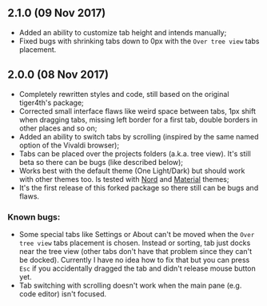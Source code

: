 ## 2.1.0 (09 Nov 2017)
* Added an ability to customize tab height and intends manually;
* Fixed bugs with shrinking tabs down to 0px with the `Over tree view` tabs placement.

## 2.0.0 (08 Nov 2017)
* Completely rewritten styles and code, still based on the original tiger4th's package;
* Corrected small interface flaws like weird space between tabs, 1px shift when dragging tabs, missing left border for a first tab, double borders in other places and so on;
* Added an ability to switch tabs by scrolling (inspired by the same named option of the Vivaldi browser);
* Tabs can be placed over the projects folders (a.k.a. tree view). It's still beta so there can be bugs (like described below);
* Works best with the default theme (One Light/Dark) but should work with other themes too. Is tested with [Nord](https://atom.io/themes/nord-atom-ui) and [Material](https://atom.io/themes/atom-material-ui) themes;
* It's the first release of this forked package so there still can be bugs and flaws.

### Known bugs:
* Some special tabs like Settings or About can't be moved when the `Over tree view` tabs placement is chosen. Instead or sorting, tab just docks near the tree view (other tabs don't have that problem since they can't be docked). Currently I have no idea how to fix that but you can press `Esc` if you accidentally dragged the tab and didn't release mouse button yet.
* Tab switching with scrolling doesn't work when the main pane (e.g. code editor) isn't focused.

